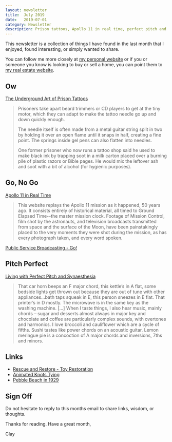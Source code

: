 ```yaml
---
layout: newsletter
title:  July 2019
date:   2019-07-01
category: Newsletter
description: Prison tattoos, Apollo 11 in real time, perfect pitch and Synaesthesia. Plus, toy restoration, knot tying, and Pebble Beach in the 20's
---
```


This newsletter is a collection of things I have found in the last month that I enjoyed, found interesting, or simply wanted to share.

You can follow me more closely at [my personal website](http://claycarson.net "Personal Website") or if you or someone you know is looking to buy or sell a home, you can point them to [my real estate website](http://claycarson.com "Business Website ").

## Ow

[The Underground Art of Prison Tattoos](https://www.themarshallproject.org/2019/06/07/the-underground-art-of-prison-tattoos)

> Prisoners take apart beard trimmers or CD players to get at the tiny motor, which they can adapt to make the tattoo needle go up and down quickly enough.
> 
> The needle itself is often made from a metal guitar string split in two by holding it over an open flame until it snaps in half, creating a fine point. The springs inside gel pens can also flatten into needles.
> 
> One former prisoner who now runs a tattoo shop said he used to make black ink by trapping soot in a milk carton placed over a burning pile of plastic razors or Bible pages. He would mix the leftover ash and soot with a bit of alcohol (for hygienic purposes).

## Go, No Go

[Apollo 11 in Real Time](https://apolloinrealtime.org/11/)

> This website replays the Apollo 11 mission as it happened, 50 years ago. It consists entirely of historical material, all timed to Ground Elapsed Time--the master mission clock. Footage of Mission Control, film shot by the astronauts, and television broadcasts transmitted from space and the surface of the Moon, have been painstakingly placed to the very moments they were shot during the mission, as has every photograph taken, and every word spoken.

[Public Service Broadcasting - Go!](https://www.youtube.com/watch?v=BHIo6qwJarI)

## Pitch Perfect

[Living with Perfect Pitch and Synaesthesia](https://ljrich.wordpress.com/2014/04/29/living-with-perfect-pitch-what-its-really-like/)

> That car horn beeps an F major chord, this kettle’s in A flat, some bedside lights get thrown out because they are out of tune with other appliances…bath taps squeak in E, this person sneezes in E flat. That printer’s in D mostly. The microwave is in the same key as the washing machine.
> […]
> When I taste things, I also hear music, mainly chords – sugar and desserts almost always in major key and chocolate and coffee are particularly complex sounds, with overtones and harmonics. I love broccoli and cauliflower which are a cycle of fifths. Sushi tastes like power chords on an acoustic guitar. Lemon meringue pie is a concoction of A major chords and inversions, 7ths and minors.

## Links

- [Rescue and Restore - Toy Restoration](https://www.youtube.com/user/theDIYSRC/videos)
- [Animated Knots Tying](https://www.animatedknots.com/)
- [Pebble Beach in 1929](https://mobile.twitter.com/shistorians/status/1140439277991530499 "Pebble Beach in 1929")

## Sign Off

Do not hesitate to reply to this months email to share links, wisdom, or thoughts.

Thanks for reading. Have a great month,

Clay